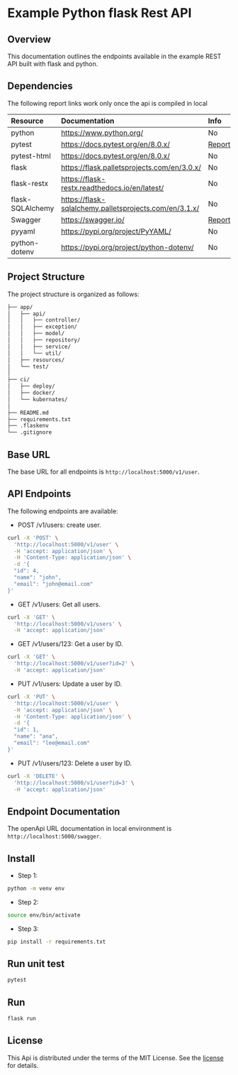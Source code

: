 # Example Python flask Rest API

## Overview

This documentation outlines the endpoints available in the example REST API built with flask and python.

## Dependencies

The following report links work only once the api is compiled in local

| Resource          | Documentation                                             | Info                                                             |
|:------------------|:----------------------------------------------------------|:-----------------------------------------------------------------|
| python            | https://www.python.org/                                   | No                                                               |
| pytest            | https://docs.pytest.org/en/8.0.x/                         | [Report](http://localhost:5000/)                                 |
| pytest-html       | https://docs.pytest.org/en/8.0.x/                         | No                                 |
| flask             | https://flask.palletsprojects.com/en/3.0.x/               | No                                                               |
| flask-restx       | https://flask-restx.readthedocs.io/en/latest/             | No                                                               |
| flask-SQLAlchemy  | https://flask-sqlalchemy.palletsprojects.com/en/3.1.x/    | No                                                               |
| Swagger           | https://swagger.io/                                       | [Report](http://localhost:5000/)                         | 
| pyyaml            | https://pypi.org/project/PyYAML/                          | No                                                               | 
| python-dotenv     | https://pypi.org/project/python-dotenv/                   | No                                                               | 



## Project Structure

The project structure is organized as follows:

```sh
├── app/
│   ├── api/
│   │   ├── controller/
│   │   ├── exception/
│   │   ├── model/
│   │   ├── repository/
│   │   ├── service/
│   │   └── util/
│   ├── resources/
│   └── test/
│
├── ci/
│   ├── deploy/
│   ├── docker/
│   └── kubernates/
│
├── README.md
├── requirements.txt
├── .flaskenv
└── .gitignore
```

## Base URL

The base URL for all endpoints is `http://localhost:5000/v1/user`.

## API Endpoints
The following endpoints are available:

* POST /v1/users: create user.
```sh
curl -X 'POST' \
  'http://localhost:5000/v1/user' \
  -H 'accept: application/json' \
  -H 'Content-Type: application/json' \
  -d '{
  "id": 4,
  "name": "john",
  "email": "john@email.com"
}'
```

* GET /v1/users: Get all users.
```sh
curl -X 'GET' \
  'http://localhost:5000/v1/users' \
  -H 'accept: application/json'
```

* GET /v1/users/123: Get a user by ID.
```sh
curl -X 'GET' \
  'http://localhost:5000/v1/user?id=2' \
  -H 'accept: application/json'
```

* PUT /v1/users: Update a user by ID.
```sh
curl -X 'PUT' \
  'http://localhost:5000/v1/user' \
  -H 'accept: application/json' \
  -H 'Content-Type: application/json' \
  -d '{
  "id": 1,
  "name": "ana",
  "email": "lee@email.com"
}'

```

* PUT /v1/users/123: Delete a user by ID.
```sh
curl -X 'DELETE' \
  'http://localhost:5000/v1/user?id=3' \
  -H 'accept: application/json'

```

## Endpoint Documentation 

The openApi URL documentation in local environment is `http://localhost:5000/swagger`.

## Install
* Step 1:
```sh
python -m venv env
```
* Step 2:
```sh
source env/bin/activate
```
* Step 3:
```sh
pip install -r requirements.txt
```

## Run unit test
```sh
pytest
```

## Run
```sh
flask run
```

## License
This Api is distributed under the terms of the MIT License. See the [license](LICENSE.md) for details.